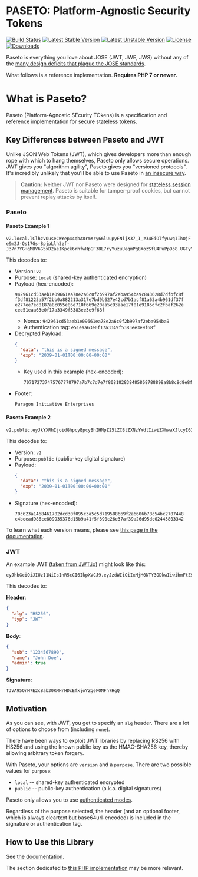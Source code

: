 # PASETO: Platform-Agnostic Security Tokens

[![Build Status](https://travis-ci.org/paragonie/paseto.svg?branch=master)](https://travis-ci.org/paragonie/paseto)
[![Latest Stable Version](https://poser.pugx.org/paragonie/paseto/v/stable)](https://packagist.org/packages/paragonie/paseto)
[![Latest Unstable Version](https://poser.pugx.org/paragonie/paseto/v/unstable)](https://packagist.org/packages/paragonie/paseto)
[![License](https://poser.pugx.org/paragonie/paseto/license)](https://packagist.org/packages/paragonie/paseto)
[![Downloads](https://img.shields.io/packagist/dt/paragonie/paseto.svg)](https://packagist.org/packages/paragonie/paseto)

Paseto is everything you love about JOSE (JWT, JWE, JWS) without any of the
[many design deficits that plague the JOSE standards](https://paragonie.com/blog/2017/03/jwt-json-web-tokens-is-bad-standard-that-everyone-should-avoid).

What follows is a reference implementation. **Requires PHP 7 or newer.**

# What is Paseto?

Paseto (Platform-Agnostic SEcurity TOkens) is a specification and reference implementation
for secure stateless tokens.

## Key Differences between Paseto and JWT

Unlike JSON Web Tokens (JWT), which gives developers more than enough rope with which to
hang themselves, Paseto only allows secure operations. JWT gives you "algorithm agility",
Paseto gives you "versioned protocols". It's incredibly unlikely that you'll be able to
use Paseto in [an insecure way](https://auth0.com/blog/critical-vulnerabilities-in-json-web-token-libraries).

> **Caution:** Neither JWT nor Paseto were designed for
> [stateless session management](http://cryto.net/~joepie91/blog/2016/06/13/stop-using-jwt-for-sessions/).
> Paseto is suitable for tamper-proof cookies, but cannot prevent replay attacks
> by itself.

### Paseto

#### Paseto Example 1

```
v2.local.lClhzVOuseCWYep44qbA8rmXry66lUupyENijX37_I_z34EiOlfyuwqIIhOjF-e9m2J-Qs17Gs-BpjpLlh3zf-J37n7YGHqMBV6G5xD2aeIKpck6rhfwHpGF38L7ryYuzuUeqmPg8XozSfU4PuPp9o8.UGFyYWdvbiBJbml0aWF0aXZlIEVudGVycHJpc2Vz
```

This decodes to:

* Version: `v2`
* Purpose: `local` (shared-key authenticated encryption)
* Payload (hex-encoded):
  ```
  942961cd53aeb1e09661ea78e2a6c0f2b997af2eba954ba9c843628d7dfbfc8f
  f3df81223a57f2bb0a882213a317e7bd9b627e42cd7b1acf81a63a4b961df37f
  e277ee7ed8187a8c055e86e710f669e20aa5c93aae17f01e9185dfc2fbaf262e
  cee51eaa63e0f17a3349f5383ee3e9f68f
  ```
  * Nonce: `942961cd53aeb1e09661ea78e2a6c0f2b997af2eba954ba9`
  * Authentication tag: `e51eaa63e0f17a3349f5383ee3e9f68f`
* Decrypted Payload:
  ```json
  {
    "data": "this is a signed message",
    "exp": "2039-01-01T00:00:00+00:00"
  }
  ```
  * Key used in this example (hex-encoded):
    ```
    707172737475767778797a7b7c7d7e7f808182838485868788898a8b8c8d8e8f  
    ``` 
* Footer:
  ```
  Paragon Initiative Enterprises
  ```

#### Paseto Example 2

```
v2.public.eyJkYXRhIjoidGhpcyBpcyBhIHNpZ25lZCBtZXNzYWdlIiwiZXhwaXJlcyI6IjIwMTktMDEtMDFUMDA6MDA6MDArMDA6MDAifcMYjoUaEYXAtzTDwlcOlxdcZWIZp8qZga3jFS8JwdEjEvurZhs6AmTU3bRW5pB9fOQwm43rzmibZXcAkQ4AzQs.UGFyYWdvbiBJbml0aWF0aXZlIEVudGVycHJpc2Vz
```

This decodes to:

* Version: `v2`
* Purpose: `public` (public-key digital signature)
* Payload:
  ```json
  {
    "data": "this is a signed message",
    "exp": "2039-01-01T00:00:00+00:00"
  }
  ```
* Signature (hex-encoded):
  ```
  70c623a1468461702dcd30f095c3a5c5d719588669f2a6606b78c54bc2707448
  c4beead986ce809935376d15b9a41f5f390c26e37af39a26d95dc02443803342
  ```

To learn what each version means, please see [this page in the documentation](https://github.com/paragonie/paseto/tree/master/docs/01-Protocol-Versions).

### JWT

An example JWT ([taken from JWT.io](https://jwt.io)) might look like this:

```
eyJhbGciOiJIUzI1NiIsInR5cCI6IkpXVCJ9.eyJzdWIiOiIxMjM0NTY3ODkwIiwibmFtZSI6IkpvaG4gRG9lIiwiYWRtaW4iOnRydWV9.TJVA95OrM7E2cBab30RMHrHDcEfxjoYZgeFONFh7HgQ 
```

This decodes to:

**Header**:
```json
{
  "alg": "HS256",
  "typ": "JWT"
}
```

**Body**:
```json
{
  "sub": "1234567890",
  "name": "John Doe",
  "admin": true
}
```

**Signature**:  
```
TJVA95OrM7E2cBab30RMHrHDcEfxjoYZgeFONFh7HgQ
```

## Motivation 

As you can see, with JWT, you get to specify an `alg` header. There are a lot of options to
choose from (including `none`).

There have been ways to exploit JWT libraries by replacing RS256 with HS256 and using
the known public key as the HMAC-SHA256 key, thereby allowing arbitrary token forgery. 

With Paseto, your options are `version` and a `purpose`. There are two possible
values for `purpose`:

* `local` -- shared-key authenticated encrypted
* `public` -- public-key authentication (a.k.a. digital signatures)

Paseto only allows you to use [authenticated modes](https://tonyarcieri.com/all-the-crypto-code-youve-ever-written-is-probably-broken).

Regardless of the purpose selected, the header (and an optional footer, which is always
cleartext but base64url-encoded) is included in the signature or authentication tag.

## How to Use this Library

See [the documentation](https://github.com/paragonie/paseto/tree/master/docs).

The section dedicated to [this PHP implementation](https://github.com/paragonie/paseto/tree/master/docs/02-PHP-Library)
may be more relevant.
